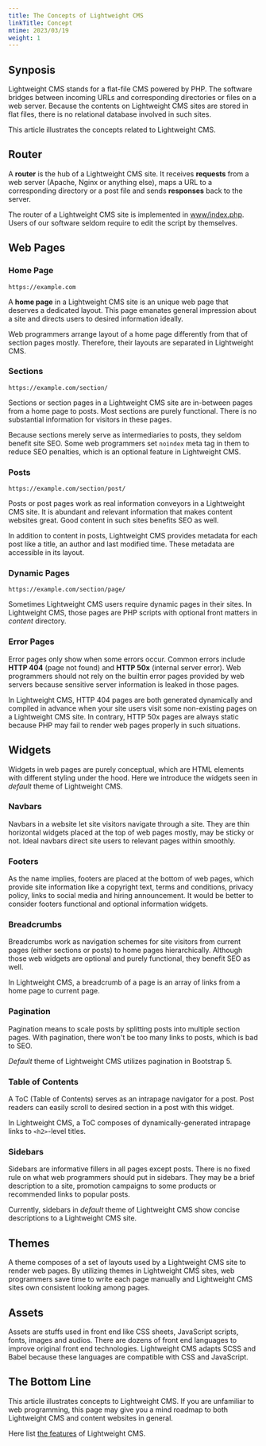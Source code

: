 ```yaml
---
title: The Concepts of Lightweight CMS
linkTitle: Concept
mtime: 2023/03/19
weight: 1
---
```


## Synposis

Lightweight CMS stands for a flat-file CMS powered by PHP. The software bridges between incoming URLs and corresponding directories or files on a web server. Because the contents on Lightweight CMS sites are stored in flat files, there is no relational database involved in such sites.

This article illustrates the concepts related to Lightweight CMS.

## Router

A **router** is the hub of a Lightweight CMS site. It receives **requests** from a web server (Apache, Nginx or anything else), maps a URL to a corresponding directory or a post file and sends **responses** back to the server.

The router of a Lightweight CMS site is implemented in [www/index.php](https://github.com/cwchentw/lightweight-cms/blob/master/www/index.php). Users of our software seldom require to edit the script by themselves.

## Web Pages

### Home Page

`https://example.com`

A **home page** in a Lightweight CMS site is an unique web page that deserves a dedicated layout. This page emanates general impression about a site and directs users to desired information ideally.

Web programmers arrange layout of a home page differently from that of section pages mostly. Therefore, their layouts are separated in Lightweight CMS.

### Sections

`https://example.com/section/`

Sections or section pages in a Lightweight CMS site are in-between pages from a home page to posts. Most sections are purely functional. There is no substantial information for visitors in these pages.

Because sections merely serve as intermediaries to posts, they seldom benefit site SEO. Some web programmers set `noindex` meta tag in them to reduce SEO penalties, which is an optional feature in Lightweight CMS.

### Posts

`https://example.com/section/post/`

Posts or post pages work as real information conveyors in a Lightweight CMS site. It is abundant and relevant information that makes content websites great. Good content in such sites benefits SEO as well.

In addition to content in posts, Lightweight CMS provides metadata for each post like a title, an author and last modified time. These metadata are accessible in its layout.

### Dynamic Pages

`https://example.com/section/page/`

Sometimes Lightweight CMS users require dynamic pages in their sites. In Lightweight CMS, those pages are PHP scripts with optional front matters in *content* directory.

### Error Pages

Error pages only show when some errors occur. Common errors include **HTTP 404** (page not found) and **HTTP 50x** (internal server error). Web programmers should not rely on the builtin error pages provided by web servers because sensitive server information is leaked in those pages.

In Lightweight CMS, HTTP 404 pages are both generated dynamically and compiled in advance when your site users visit some non-existing pages on a Lightweight CMS site. In contrary, HTTP 50x pages are always static because PHP may fail to render web pages properly in such situations.

## Widgets

Widgets in web pages are purely conceptual, which are HTML elements with different styling under the hood. Here we introduce the widgets seen in *default* theme of Lightweight CMS.

### Navbars

Navbars in a website let site visitors navigate through a site. They are thin horizontal widgets placed at the top of web pages mostly, may be sticky or not. Ideal navbars direct site users to relevant pages within smoothly.

### Footers

As the name implies, footers are placed at the bottom of web pages, which provide site information like a copyright text, terms and conditions, privacy policy, links to social media and hiring announcement. It would be better to consider footers functional and optional information widgets.

### Breadcrumbs

Breadcrumbs work as navigation schemes for site visitors from current pages (either sections or posts) to home pages hierarchically. Although those web widgets are optional and purely functional, they benefit SEO as well.

In Lightweight CMS, a breadcrumb of a page is an array of links from a home page to current page.

### Pagination

Pagination means to scale posts by splitting posts into multiple section pages. With pagination, there won't be too many links to posts, which is bad to SEO.

*Default* theme of Lightweight CMS utilizes pagination in Bootstrap 5.

### Table of Contents

A ToC (Table of Contents) serves as an intrapage navigator for a post. Post readers can easily scroll to desired section in a post with this widget.

In Lightweight CMS, a ToC composes of dynamically-generated intrapage links to `<h2>`-level titles.

### Sidebars

Sidebars are informative fillers in all pages except posts. There is no fixed rule on what web programmers should put in sidebars. They may be a brief description to a site, promotion campaigns to some products or recommended links to popular posts.

Currently, sidebars in *default* theme of Lightweight CMS show concise descriptions to a Lightweight CMS site.

## Themes

A theme composes of a set of layouts used by a Lightweight CMS site to render web pages. By utilizing themes in Lightweight CMS sites, web programmers save time to write each page manually and Lightweight CMS sites own consistent looking among pages.

## Assets

Assets are stuffs used in front end like CSS sheets, JavaScript scripts, fonts, images and audios. There are dozens of front end languages to improve original front end technologies. Lightweight CMS adapts SCSS and Babel because these languages are compatible with CSS and JavaScript.

## The Bottom Line

This article illustrates concepts to Lightweight CMS. If you are unfamiliar to web programming, this page may give you a mind roadmap to both Lightweight CMS and content websites in general.

Here list [the features](/reference/feature/) of Lightweight CMS.
